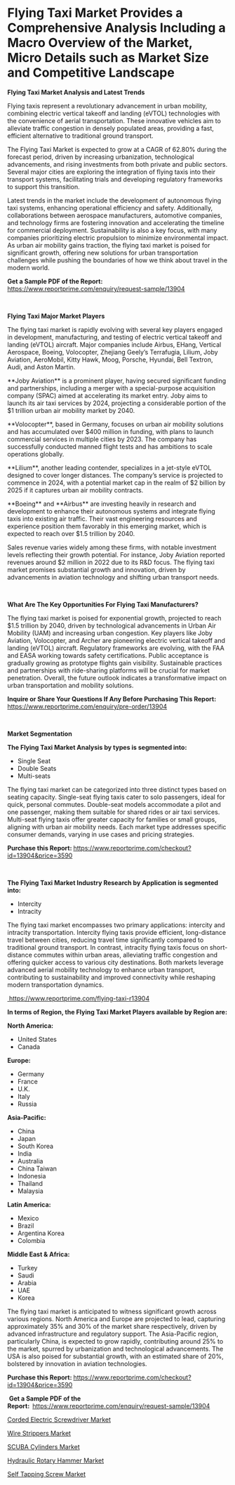 <p><h1>Flying Taxi Market Provides a Comprehensive Analysis Including a Macro Overview of the Market, Micro Details such as Market Size and Competitive Landscape</h1></p><p><strong>Flying Taxi Market Analysis and Latest Trends</strong></p>
<p><p>Flying taxis represent a revolutionary advancement in urban mobility, combining electric vertical takeoff and landing (eVTOL) technologies with the convenience of aerial transportation. These innovative vehicles aim to alleviate traffic congestion in densely populated areas, providing a fast, efficient alternative to traditional ground transport.</p><p>The Flying Taxi Market is expected to grow at a CAGR of 62.80% during the forecast period, driven by increasing urbanization, technological advancements, and rising investments from both private and public sectors. Several major cities are exploring the integration of flying taxis into their transport systems, facilitating trials and developing regulatory frameworks to support this transition.</p><p>Latest trends in the market include the development of autonomous flying taxi systems, enhancing operational efficiency and safety. Additionally, collaborations between aerospace manufacturers, automotive companies, and technology firms are fostering innovation and accelerating the timeline for commercial deployment. Sustainability is also a key focus, with many companies prioritizing electric propulsion to minimize environmental impact. As urban air mobility gains traction, the flying taxi market is poised for significant growth, offering new solutions for urban transportation challenges while pushing the boundaries of how we think about travel in the modern world.</p></p>
<p><strong>Get a Sample PDF of the Report:&nbsp;</strong> <a href="https://www.reportprime.com/enquiry/request-sample/13904?utm_campaign=1133&utm_medium=2&utm_source=Github&utm_content=ia&utm_term=29112024&utm_id=flying-taxi">https://www.reportprime.com/enquiry/request-sample/13904</a></p>
<p>&nbsp;</p>
<p><strong>Flying Taxi Major Market Players</strong></p>
<p><p>The flying taxi market is rapidly evolving with several key players engaged in development, manufacturing, and testing of electric vertical takeoff and landing (eVTOL) aircraft. Major companies include Airbus, EHang, Vertical Aerospace, Boeing, Volocopter, Zhejiang Geely’s Terrafugia, Lilium, Joby Aviation, AeroMobil, Kitty Hawk, Moog, Porsche, Hyundai, Bell Textron, Audi, and Aston Martin.</p><p>**Joby Aviation** is a prominent player, having secured significant funding and partnerships, including a merger with a special-purpose acquisition company (SPAC) aimed at accelerating its market entry. Joby aims to launch its air taxi services by 2024, projecting a considerable portion of the $1 trillion urban air mobility market by 2040.</p><p>**Volocopter**, based in Germany, focuses on urban air mobility solutions and has accumulated over $400 million in funding, with plans to launch commercial services in multiple cities by 2023. The company has successfully conducted manned flight tests and has ambitions to scale operations globally.</p><p>**Lilium**, another leading contender, specializes in a jet-style eVTOL designed to cover longer distances. The company’s service is projected to commence in 2024, with a potential market cap in the realm of $2 billion by 2025 if it captures urban air mobility contracts.</p><p>**Boeing** and **Airbus** are investing heavily in research and development to enhance their autonomous systems and integrate flying taxis into existing air traffic. Their vast engineering resources and experience position them favorably in this emerging market, which is expected to reach over $1.5 trillion by 2040.</p><p>Sales revenue varies widely among these firms, with notable investment levels reflecting their growth potential. For instance, Joby Aviation reported revenues around $2 million in 2022 due to its R&D focus. The flying taxi market promises substantial growth and innovation, driven by advancements in aviation technology and shifting urban transport needs.</p></p>
<p>&nbsp;</p>
<p><strong>What Are The Key Opportunities For Flying Taxi Manufacturers?</strong></p>
<p><p>The flying taxi market is poised for exponential growth, projected to reach $1.5 trillion by 2040, driven by technological advancements in Urban Air Mobility (UAM) and increasing urban congestion. Key players like Joby Aviation, Volocopter, and Archer are pioneering electric vertical takeoff and landing (eVTOL) aircraft. Regulatory frameworks are evolving, with the FAA and EASA working towards safety certifications. Public acceptance is gradually growing as prototype flights gain visibility. Sustainable practices and partnerships with ride-sharing platforms will be crucial for market penetration. Overall, the future outlook indicates a transformative impact on urban transportation and mobility solutions.</p></p>
<p><strong>Inquire or Share Your Questions If Any Before Purchasing This Report:</strong> <a href="https://www.reportprime.com/enquiry/pre-order/13904?utm_campaign=1133&utm_medium=2&utm_source=Github&utm_content=ia&utm_term=29112024&utm_id=flying-taxi">https://www.reportprime.com/enquiry/pre-order/13904</a></p>
<p>&nbsp;</p>
<p><strong>Market Segmentation</strong></p>
<p><strong>The Flying Taxi Market Analysis by types is segmented into:</strong></p>
<p><ul><li>Single Seat</li><li>Double Seats</li><li>Multi-seats</li></ul></p>
<p><p>The flying taxi market can be categorized into three distinct types based on seating capacity. Single-seat flying taxis cater to solo passengers, ideal for quick, personal commutes. Double-seat models accommodate a pilot and one passenger, making them suitable for shared rides or air taxi services. Multi-seat flying taxis offer greater capacity for families or small groups, aligning with urban air mobility needs. Each market type addresses specific consumer demands, varying in use cases and pricing strategies.</p></p>
<p><strong>Purchase this Report:&nbsp;</strong><a href="https://www.reportprime.com/checkout?id=13904&price=3590&utm_campaign=1133&utm_medium=2&utm_source=Github&utm_content=ia&utm_term=29112024&utm_id=flying-taxi">https://www.reportprime.com/checkout?id=13904&price=3590</a></p>
<p>&nbsp;</p>
<p><strong>The Flying Taxi Market Industry Research by Application is segmented into:</strong></p>
<p><ul><li>Intercity</li><li>Intracity</li></ul></p>
<p><p>The flying taxi market encompasses two primary applications: intercity and intracity transportation. Intercity flying taxis provide efficient, long-distance travel between cities, reducing travel time significantly compared to traditional ground transport. In contrast, intracity flying taxis focus on short-distance commutes within urban areas, alleviating traffic congestion and offering quicker access to various city destinations. Both markets leverage advanced aerial mobility technology to enhance urban transport, contributing to sustainability and improved connectivity while reshaping modern transportation dynamics.</p></p>
<p><a href="https://www.reportprime.com/flying-taxi-r13904?utm_campaign=1133&utm_medium=2&utm_source=Github&utm_content=ia&utm_term=29112024&utm_id=flying-taxi">&nbsp;https://www.reportprime.com/flying-taxi-r13904</a></p>
<p><strong>In terms of Region, the Flying Taxi Market Players available by Region are:</strong></p>
<p>
    <p> <strong> North America: </strong>
        <ul>
            <li>United States</li>
            <li>Canada</li>
        </ul>
        </p> 
    <p> <strong> Europe: </strong>
        <ul>
            <li>Germany</li>
            <li>France</li>
            <li>U.K.</li>
            <li>Italy</li>
            <li>Russia</li>
        </ul>
        </p> 
    <p> <strong> Asia-Pacific: </strong>
        <ul>
            <li>China</li>
            <li>Japan</li>
            <li>South Korea</li>
            <li>India</li>
            <li>Australia</li>
            <li>China Taiwan</li>
            <li>Indonesia</li>
            <li>Thailand</li>
            <li>Malaysia</li>
        </ul>
        </p> 
    <p> <strong> Latin America: </strong>
        <ul>
            <li>Mexico</li>
            <li>Brazil</li>
            <li>Argentina Korea</li>
            <li>Colombia</li>
        </ul>
        </p> 
    <p> <strong> Middle East & Africa: </strong>
        <ul>
            <li>Turkey</li>
            <li>Saudi</li>
            <li>Arabia</li>
            <li>UAE</li>
            <li>Korea</li>
        </ul>
    </p>
    </p>
<p><p>The flying taxi market is anticipated to witness significant growth across various regions. North America and Europe are projected to lead, capturing approximately 35% and 30% of the market share respectively, driven by advanced infrastructure and regulatory support. The Asia-Pacific region, particularly China, is expected to grow rapidly, contributing around 25% to the market, spurred by urbanization and technological advancements. The USA is also poised for substantial growth, with an estimated share of 20%, bolstered by innovation in aviation technologies.</p></p>
<p><strong>Purchase this Report: </strong><a href="https://www.reportprime.com/checkout?id=13904&price=3590&utm_campaign=1133&utm_medium=2&utm_source=Github&utm_content=ia&utm_term=29112024&utm_id=flying-taxi">https://www.reportprime.com/checkout?id=13904&price=3590</a></p>
<p>&nbsp;<strong>Get a Sample PDF of the Report:&nbsp;&nbsp;</strong><a href="https://www.reportprime.com/enquiry/request-sample/13904?utm_campaign=1133&utm_medium=2&utm_source=Github&utm_content=ia&utm_term=29112024&utm_id=flying-taxi">https://www.reportprime.com/enquiry/request-sample/13904</a></p>
<p><strong></strong></p>
<p><p><a href="https://www.linkedin.com/pulse/corded-electric-screwdriver-market-regional-outlook-competition-tdoif?utm_campaign=1133&utm_medium=2&utm_source=Github&utm_content=ia&utm_term=29112024&utm_id=flying-taxi">Corded Electric Screwdriver Market</a></p><p><a href="https://www.linkedin.com/pulse/wire-strippers-market-opportunities-emerging-global-trends-t6cof?utm_campaign=1133&utm_medium=2&utm_source=Github&utm_content=ia&utm_term=29112024&utm_id=flying-taxi">Wire Strippers Market</a></p><p><a href="https://issuu.com/reportprime-2/docs/scuba-cylinders-market-size-2030.pptx?utm_campaign=1133&utm_medium=2&utm_source=Github&utm_content=ia&utm_term=29112024&utm_id=flying-taxi">SCUBA Cylinders Market</a></p><p><a href="https://www.linkedin.com/pulse/surfing-hydraulic-rotary-hammer-wave-riding-market-currents-xd5hf?utm_campaign=1133&utm_medium=2&utm_source=Github&utm_content=ia&utm_term=29112024&utm_id=flying-taxi">Hydraulic Rotary Hammer Market</a></p><p><a href="https://issuu.com/reportprime-2/docs/self-tapping-screw-market-size-2030.pptx?utm_campaign=1133&utm_medium=2&utm_source=Github&utm_content=ia&utm_term=29112024&utm_id=flying-taxi">Self Tapping Screw Market</a></p></p>